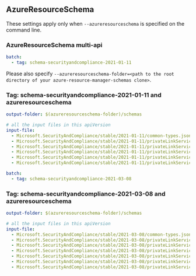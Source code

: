 ## AzureResourceSchema

These settings apply only when `--azureresourceschema` is specified on the command line.

### AzureResourceSchema multi-api

``` yaml $(azureresourceschema) && $(multiapi)
batch:
  - tag: schema-securityandcompliance-2021-01-11
```

Please also specify `--azureresourceschema-folder=<path to the root directory of your azure-resource-manager-schemas clone>`.

### Tag: schema-securityandcompliance-2021-01-11 and azureresourceschema

``` yaml $(tag) == 'schema-securityandcompliance-2021-01-11' && $(azureresourceschema)
output-folder: $(azureresourceschema-folder)/schemas

# all the input files in this apiVersion
input-file:
  - Microsoft.SecurityAndCompliance/stable/2021-01-11/common-types.json
  - Microsoft.SecurityAndCompliance/stable/2021-01-11/privateLinkServicesForEDMUpload.json
  - Microsoft.SecurityAndCompliance/stable/2021-01-11/privateLinkServicesForM365ComplianceCenter.json
  - Microsoft.SecurityAndCompliance/stable/2021-01-11/privateLinkServicesForM365SecurityCenter.json
  - Microsoft.SecurityAndCompliance/stable/2021-01-11/privateLinkServicesForO365ManagementActivityAPI.json
  - Microsoft.SecurityAndCompliance/stable/2021-01-11/privateLinkServicesForSCCPowershell.json

```

``` yaml $(azureresourceschema) && $(multiapi)
batch:
  - tag: schema-securityandcompliance-2021-03-08
```

### Tag: schema-securityandcompliance-2021-03-08 and azureresourceschema

``` yaml $(tag) == 'schema-securityandcompliance-2021-03-08' && $(azureresourceschema)
output-folder: $(azureresourceschema-folder)/schemas

# all the input files in this apiVersion
input-file:
  - Microsoft.SecurityAndCompliance/stable/2021-03-08/common-types.json
  - Microsoft.SecurityAndCompliance/stable/2021-03-08/privateLinkServicesForEDMUpload.json
  - Microsoft.SecurityAndCompliance/stable/2021-03-08/privateLinkServicesForM365ComplianceCenter.json
  - Microsoft.SecurityAndCompliance/stable/2021-03-08/privateLinkServicesForM365SecurityCenter.json
  - Microsoft.SecurityAndCompliance/stable/2021-03-08/privateLinkServicesForO365ManagementActivityAPI.json
  - Microsoft.SecurityAndCompliance/stable/2021-03-08/privateLinkServicesForSCCPowershell.json
  - Microsoft.SecurityAndCompliance/stable/2021-03-08/privateLinkServicesForMIPPolicySync.json

```
